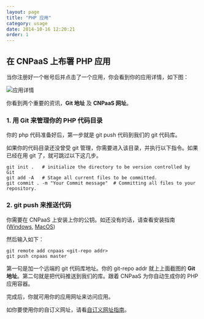 ```yaml
---
layout: page
title: "PHP 应用"
category: usage
date: 2014-10-16 12:20:21
order: 1
---
```


## 在 CNPaaS 上布署 PHP 应用

当你注册好一个帐号后并点击了一个应用，你会看到你的应用详情，如下图：

![应用详情]({{site.url}}/images/php/01-app-details.png)

你看到两个重要的资讯，**Git 地址** 及 **CNPaaS 网址**。

### 1. 用 Git 来管理你的 PHP 代码目录

你的 php 代码准备好后，第一步就是 git push 代码到我们的 git 代码库。

如果你的代码目录还没曾受 git 管理，你需要进入该目录，并执行以下指令。如果已经在用 git 了，就可跳过以下这几步。

	git init .   # initialize the directory to be version controlled by Git
	git add -A   # Stage all current files to be committed.
	git commit . -m "Your Commit message"  # Committing all files to your repository.

### 2. git push 来推送代码

你需要在 CNPaaS 上安装上你的公钥。如还没有的话，请查看安装指南 ([Windows]({{site.url}}/installation/windows.html), [MacOS]({{site.url}}/installation/macos.html))

然后输入如下：

	git remote add cnpaas <git-repo addr>
	git push cnpaas master第一句是加一个远端的 git 代码库地址。你的 git-repo addr 就上上面截图的 **Git 地址**。第二句就是把代码推送到我们的库。跟着 CNPaaS 为你自动生成你的 PHP 应用容器。

完成后，你就可用你的应用网址来访问应用。

如你要使用你的自订义网址，请看[自订义网址指南]({{site.url}}/usage/custom-domains.html)。